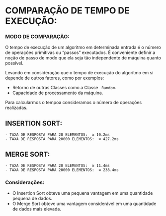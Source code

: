 # COMPARAÇÃO DE TEMPO DE EXECUÇÃO:

### MODO DE COMPARAÇÃO:

O tempo de execução de um algoritmo em determinada entrada é o número de operações primitivas ou “passos”
executados. É conveniente definir a noção de passo de modo que ela seja tão independente de máquina quanto
possível.

Levando em consideração que o tempo de execução do algoritmo em si depende de outros fatores, como por exemplos:

- Retorno de outras Classes como a Classe ```` Random````.
- Capacidade de processamento da máquina.


Para calcularmos o tempoa consideramos o número de operações realizadas.

## INSERTION SORT:
    - TAXA DE RESPOSTA PARA 20 ELEMENTOS:  ≅ 10.2ms
    - TAXA DE RESPOSTA PARA 20000 ELEMENTOS:  ≅ 427.2ms

## MERGE SORT:
    - TAXA DE RESPOSTA PARA 20 ELEMENTOS:  ≅ 11.4ms
    - TAXA DE RESPOSTA PARA 20000 ELEMENTOS:  ≅ 238.4ms

### Considerações:

- O Insertion Sort obteve uma pequena vantagem em uma quantidade pequena de dados.
- O Merge Sort obteve uma vantagem considerável em uma quantidade de dados mais elevada.

